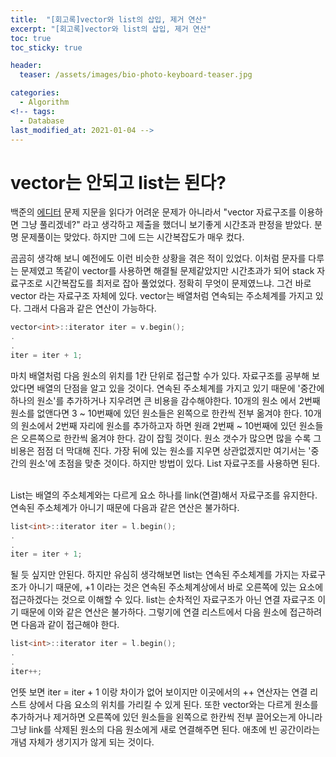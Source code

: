 ```yaml
---
title:  "[회고록]vector와 list의 삽입, 제거 연산"
excerpt: "[회고록]vector와 list의 삽입, 제거 연산"
toc: true
toc_sticky: true

header:
  teaser: /assets/images/bio-photo-keyboard-teaser.jpg

categories:
  - Algorithm
<!-- tags:
  - Database 
last_modified_at: 2021-01-04 -->
---
```

# vector는 안되고 list는 된다?
백준의 [에디터](https://www.acmicpc.net/problem/1406) 문제 지문을 읽다가 어려운 문제가 아니라서 "vector 자료구조를 이용하면 그냥 풀리겠네?" 라고 생각하고 제출을 했더니 보기좋게
시간초과 판정을 받았다. 분명 문제풀이는 맞았다. 하지만 그에 드는 시간복잡도가 매우 컸다. <br>

곰곰히 생각해 보니 예전에도 이런 비슷한 상황을 겪은 적이 있었다. 이처럼 문자를 다루는 문제였고 똑같이 vector를 사용하면 해결될 문제같았지만 시간초과가 되어 stack 자료구조로 시간복잡도를 최저로 잡아 풀었었다.
정확히 무엇이 문제였느냐. 그건 바로 vector 라는 자료구조 자체에 있다. vector는 배열처럼 연속되는 주소체계를 가지고 있다. 그래서 다음과 같은 연산이 가능하다.

```c++
vector<int>::iterator iter = v.begin();
.
.
iter = iter + 1;
```
마치 배열처럼 다음 원소의 위치를 1칸 단위로 접근할 수가 있다. 자료구조를 공부해 보았다면 배열의 단점을 알고 있을 것이다. 연속된 주소체계를 가지고 있기 때문에 '중간에 하나의 원소'를 추가하거나 지우려면
큰 비용을 감수해야한다. 10개의 원소 에서 2번째 원소를 없앤다면 3 ~ 10번째에 있던 원소들은 왼쪽으로 한칸씩 전부 옮겨야 한다. 10개의 원소에서 2번째 자리에 원소를 추가하고자 하면 원래 2번째 ~ 10번째에
있던 원소들은 오른쪽으로 한칸씩 옮겨야 한다. 감이 잡힐 것이다. 원소 갯수가 많으면 많을 수록 그 비용은 점점 더 막대해 진다. 가장 뒤에 있는 원소를 지우면 상관없겠지만 여기서는 '중간의 원소'에 초점을 맞춘 것이다.
하지만 방법이 있다. List 자료구조를 사용하면 된다.

<br>
List는 배열의 주소체계와는 다르게 요소 하나를 link(연결)해서 자료구조를 유지한다. 연속된 주소체계가 아니기 때문에 다음과 같은 연산은 불가하다.

```c++
list<int>::iterator iter = l.begin();
.
.
iter = iter + 1;
```
될 듯 싶지만 안된다. 하지만 유심히 생각해보면 list는 연속된 주소체계를 가지는 자료구조가 아니기 때문에, +1 이라는 것은 연속된 주소체계상에서 바로 오른쪽에 있는 요소에 접근하겠다는 것으로 이해할 수 있다.
list는 순차적인 자료구조가 아닌 연결 자료구조 이기 때문에 이와 같은 연산은 불가하다. 그렇기에 연결 리스트에서 다음 원소에 접근하려면 다음과 같이 접근해야 한다.

```c++
list<int>::iterator iter = l.begin();
.
.
iter++;
```

언뜻 보면 iter = iter + 1 이랑 차이가 없어 보이지만 이곳에서의 ++ 연산자는 연결 리스트 상에서 다음 요소의 위치를 가리킬 수 있게 된다. 또한 vector와는 다르게 원소를 추가하거나 제거하면 오른쪽에 있던
원소들을 왼쪽으로 한칸씩 전부 끌어오는게 아니라 그냥 link를 삭제된 원소의 다음 원소에게 새로 연결해주면 된다. 애초에 빈 공간이라는 개념 자체가 생기지가 않게 되는 것이다. 















